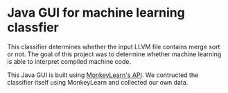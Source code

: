 # Java GUI for machine learning classfier

This classifier determines whether the input LLVM file contains merge sort or not. The goal of this project was to determine whether machine learning is able to interpret compiled machine code.

This Java GUI is built using [MonkeyLearn's API](https://github.com/monkeylearn/monkeylearn-java). We contructed the classifier itself using MonkeyLearn and collected our own data.

